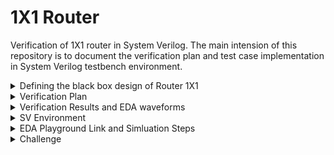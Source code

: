 # 1X1 Router
Verification of 1X1 router in System Verilog. The main intension of this repository is to document the verification plan and test case implementation in System Verilog testbench environment.

<details>
  <summary> Defining the black box design of Router 1X1 </summary>

  ### Router 1X1 is a switch, which can transfer a series of data in form of a packet from source port to the destination port. 
  
  <li> Note :: This DUT is not synthesizable, it is only designed for verification practices. The design has control status registers. </li>

  <li> Input Ports : clk, reset, dut_inp, inp_valid </li>

  <li> Output Ports : dut_outp, outp_valid, busy, error  </li>

  #### Input Signals Description

  <li> clk        : clock </li>
  <li> reset      : Active high, asynchronous reset </li>
  <li> dut_inp    : Data pin of 8-bits </li>
  <li> inp_valid  : active high, indicates valid data on dut_inp </li>

  #### Output Signals Description

  <li> dut_outp   : 8 bit output data </li>
  <li> outp_valid : Active high, indicates valid data on dut_outp </li>
  <li> busy       : Active high, indicates router availability </li>
  <li> error      : Active high, indicates error </li>

  #### Black Box Design

  ![image](https://github.com/lmadem/1X1-Router-/assets/93139766/d31edb8e-35a0-49c5-b6dc-a43c88983832)

  #### Packet Format

  ![image](https://github.com/lmadem/1X1-Router-/assets/93139766/7fff2584-70f0-4da7-ac12-d0b45958d596)

  
  #### Input and Output Ports

  ![image](https://github.com/lmadem/1X1-Router-/assets/93139766/118731e4-df38-48f2-b8ec-253fdfda3fcf)


  

  <li> This router 1X1 is designed in system verilog. Please check out the file "router.sv" </li>
  
</details>

<details>
  <summary> Verification Plan </summary>

  #### The verification plan for Router 1X1 

  <li> The idea is to build an environment in system verilog which can handle various testcases. The testcases has basic functionality checks, functional coverage hits, covering corner cases, erroneous cases, and error-injection checks</li>
  

  <details> 
    <summary> Test Plan </summary>

  ![image](https://github.com/lmadem/DPRAM/assets/93139766/513b9c91-3fff-4d29-95aa-8d11f876bfff)

  </details>
</details>

<details>
  <summary> Verification Results and EDA waveforms </summary>

  </details>

  <details> 
    <summary> SV Environment </summary>

   <li> Built a robust verification environment in System Verilog and implemented all the testcases as per the testplan. The SV testbench verification environment consists of header class, packet class, generator class, driver class, Monitor classes, scoreboard class, environment class, base_test class, test classes, program block, top module, interface and the design </li>

   <li> The SV Environment will be able to drive one testcase per simulation </li>

   ### Test Plan Status
  
   ![image](https://github.com/lmadem/DPRAM/assets/93139766/0f80f109-38c1-4b42-a3f4-b38bf9de0fb0)

   #### Base_Test EDA Waveform

   #### New_Test1 EDA Waveform

   #### New_Test2 EDA Waveform

   #### New_Test3 EDA Waveform

   #### New_Test4 EDA Waveform

   #### New_Test5 EDA Waveform

   #### New_Test6 EDA Waveform

   #### New_Test7 EDA Waveform

   #### New_Test8 EDA Waveform

   #### New_Test9 EDA Waveform

   #### New_Test10 EDA Waveform
 
  </details>
</details>

<details>
  <summary> EDA Playground Link and Simluation Steps </summary>

  #### EDA Playground Link

  ```bash
https://www.edaplayground.com/x/Tmmv
  ```

  #### Verification Standards

  <li> Constrained random stimulus, robust generator and driver, and In-order scoreboard </li>

  #### Simulation Steps
  
  <details>
    <summary> SV Environment </summary>

##### Step 1 : UnComment "top.sv", "interface.sv", and "test.sv"(lines 4,5,6) in testbench.sv file 

##### Step 2 : To run individual tests, please look into the above attached screenshots in SV Environment folder of Verification Results and EDA Waveforms

  </details>
</details>

<details>
  <summary>Challenge</summary>

#### The error-injection and erroneous cases 
<li> The simulation environment is hanging and going into a forever loop. It is because the driver, imonitor and omonitor run() tasks run forever, the output monitor block will end up in a forever loop </li>
<li> Here, the design has status registers and it became bit easy to test error-injection and erroneous testcases </li>
<li> But in general, the mechanism to control the simulation environment in an organized way even for error-injection and erroneous cases are bit tricky</li>
<li> The solution would be using UVM, as it has objections and timeouts </li>


</details>

